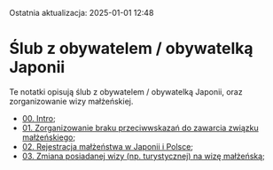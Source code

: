 Ostatnia aktualizacja: 2025-01-01 12:48

# Ślub z obywatelem / obywatelką Japonii

Te notatki opisują ślub z obywatelem / obywatelką Japonii, oraz zorganizowanie wizy małżeńskiej.

- [00. Intro](00-intro.md);
- [01. Zorganizowanie braku przeciwwskazań do zawarcia związku małżeńskiego](01-polish-gubi.md);
- [02. Rejestracja małżeństwa w Japonii i Polsce](02-marriage-registration.md);
- [03. Zmiana posiadanej wizy (np. turystycznej) na wizę małżeńską](03-change-to-marriage-visa.md);
